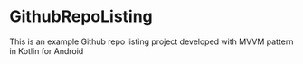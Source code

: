# GithubRepoListing
This is an example Github repo listing project developed with MVVM pattern in Kotlin for Android

